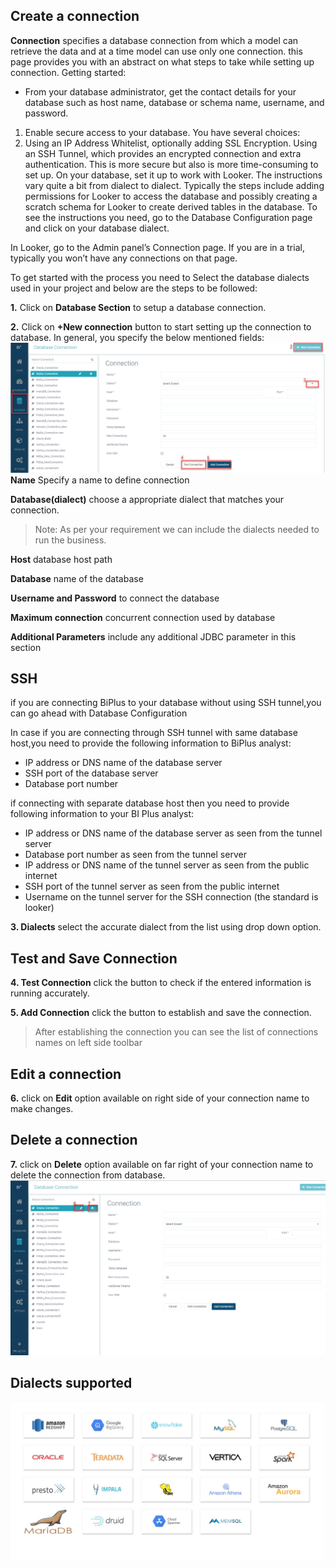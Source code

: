 
## Create  a connection 


   **Connection** specifies a database connection from which a model can retrieve the data and at a time model can use only one connection. this page provides you with an abstract on what steps to take while setting up connection.
   Getting started:
   - From your database administrator, get the contact details for your database such as host name, database or schema name, username, and password.
1. Enable secure access to your database. You have several choices:
2. Using an IP Address Whitelist, optionally adding SSL Encryption.
Using an SSH Tunnel, which provides an encrypted connection and extra authentication. This is more secure but also is more time-consuming to set up.
On your database, set it up to work with Looker. The instructions vary quite a bit from dialect to dialect. Typically the steps include adding permissions for Looker to access the database and possibly creating a scratch schema for Looker to create derived tables in the database. To see the instructions you need, go to the Database Configuration page and click on your database dialect.

In Looker, go to the Admin panel’s Connection page. If you are in a trial, typically you won’t have any connections on that page.
   
  To get started with the process you need to Select the database dialects used in your project and below are the steps to be followed:
 
  **1.** Click on **Database Section** to setup a database connection.

  **2.** Click on **+New connection**  button to start setting up the connection to database. In general, you specify the below mentioned fields:
 ![enter image description here](https://raw.githubusercontent.com/sv18042016/fp1/master/images/demo%20image.png)
  **Name** Specify a name to define connection
  
 **Database(dialect)** choose a appropriate dialect that matches your connection. 
   
>Note: As per your requirement we can include the dialects needed to run the business.

 **Host**  database host path
 
 **Database** name of the database

 **Username and Password** to connect the database

 **Maximum connection** concurrent connection used by database

 **Additional Parameters** include any additional JDBC parameter in this section

   
## SSH 

 if you are connecting BiPlus to your database without using SSH tunnel,you can go ahead with Database Configuration

In case if you are connecting through SSH tunnel with same database host,you need to provide the following information to BiPlus analyst:

- IP address or DNS name of the database server
- SSH port of the database server
- Database port number

if connecting with separate database host then you need to provide following information to your BI Plus analyst:
- IP address or DNS name of the database server as seen from the tunnel server
- Database port number as seen from the tunnel server
- IP address or DNS name of the tunnel server as seen from the public internet
- SSH port of the tunnel server as seen from the public internet
- Username on the tunnel server for the SSH connection (the standard is looker)

**3. Dialects** select the accurate dialect from the list using drop down option.

## Test and Save Connection

**4. Test Connection** click the button to check if the entered information is running accurately.

**5. Add Connection** click the button to establish and save the connection.

>After establishing the connection you can see the list of connections names on left side toolbar

## Edit a connection

   **6.** click on **Edit** option available on right side of your connection name to make changes.

## Delete a connection

**7.** click on **Delete** option available on far right of your connection name to delete the connection from database.
![enter image description here](https://raw.githubusercontent.com/sv18042016/fp1/master/images/database%202.png)

##  Dialects supported

![enter image description here](https://raw.githubusercontent.com/sv18042016/fp1/3bbaa9982fbbf193443bb882f359d2b1cf683390/images/dialects.png)
<!--stackedit_data:
eyJoaXN0b3J5IjpbNDM1MTQxMTAwLC00MTgxODgwOTQsMTY1ND
gzMDg3MSw2OTY4NjQ5MTUsMTM2NDc0MjcxMywtMTg0MTQ5OTI5
LC03MjQ0NDk3OCwxNjM4MTE3ODgyLC0xMjcxMDk5NDM2XX0=
-->